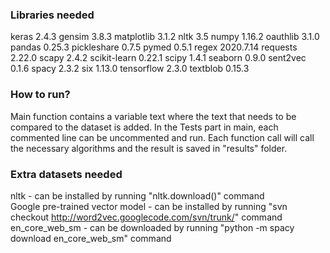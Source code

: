 ### Libraries needed

keras 2.4.3
gensim 3.8.3
matplotlib 3.1.2
nltk 3.5
numpy 1.16.2
oauthlib 3.1.0
pandas 0.25.3
pickleshare 0.7.5
pymed 0.5.1
regex 2020.7.14
requests 2.22.0
scapy 2.4.2
scikit-learn 0.22.1
scipy 1.4.1
seaborn 0.9.0
sent2vec 0.1.6
spacy 2.3.2
six 1.13.0
tensorflow 2.3.0
textblob 0.15.3


### How to run?

Main function contains a variable text where the text that needs to be compared to the dataset is added.
In the Tests part in main, each commented line can be uncommented and run. Each function call will call the 
necessary algorithms and the result is saved in "results" folder.


### Extra datasets needed

nltk - can be installed by running "nltk.download()" command <br/>
Google pre-trained vector model - can be installed by running "svn checkout http://word2vec.googlecode.com/svn/trunk/" command <br/>
en_core_web_sm - can be downloaded by running "python -m spacy download en_core_web_sm" command 
